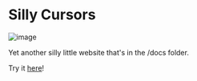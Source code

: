 # Silly Cursors
 
![image](https://cloud-blw6hm7ot-hack-club-bot.vercel.app/0image.png)

Yet another silly little website that's in the /docs folder. 

Try it [here](https://cursors.arch1010.dev)!